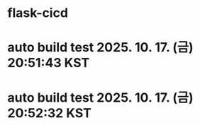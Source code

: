 # flask-cicd
# auto build test 2025. 10. 17. (금) 20:51:43 KST
# auto build test 2025. 10. 17. (금) 20:52:32 KST
